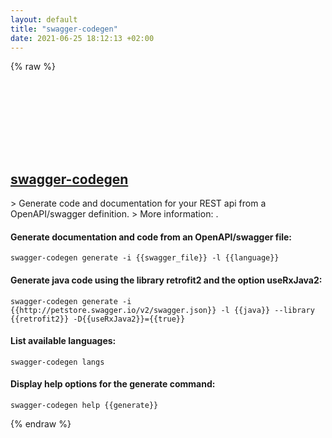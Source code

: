 ```yaml
---
layout: default
title: "swagger-codegen"
date: 2021-06-25 18:12:13 +02:00
---
```

{% raw %}
<h2 id="swagger-codegen">
  <a href="/en/common/swagger-codegen.html">swagger-codegen</a> <a href="#swagger-codegen"><svg class="icon">
    <use href="/assets/images/unicode_sprite.svg#link" />
  </svg></a>
</h2>
> Generate code and documentation for your REST api from a OpenAPI/swagger definition.
> More information: <https://github.com/swagger-api/swagger-codegen>.

#### Generate documentation and code from an OpenAPI/swagger file:
```shell
swagger-codegen generate -i {{swagger_file}} -l {{language}}
```
#### Generate java code using the library retrofit2 and the option useRxJava2:
```shell
swagger-codegen generate -i {{http://petstore.swagger.io/v2/swagger.json}} -l {{java}} --library {{retrofit2}} -D{{useRxJava2}}={{true}}
```
#### List available languages:
```shell
swagger-codegen langs
```
#### Display help options for the generate command:
```shell
swagger-codegen help {{generate}}
```
{% endraw %}